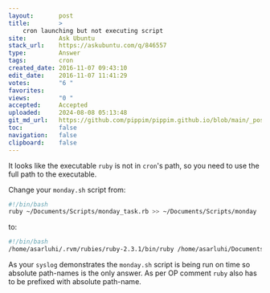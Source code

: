 ```yaml
---
layout:       post
title:        >
    cron launching but not executing script
site:         Ask Ubuntu
stack_url:    https://askubuntu.com/q/846557
type:         Answer
tags:         cron
created_date: 2016-11-07 09:43:10
edit_date:    2016-11-07 11:41:29
votes:        "6 "
favorites:    
views:        "0 "
accepted:     Accepted
uploaded:     2024-08-08 05:13:48
git_md_url:   https://github.com/pippim/pippim.github.io/blob/main/_posts/2016/2016-11-07-cron-launching-but-not-executing-script.md
toc:          false
navigation:   false
clipboard:    false
---
```


It looks like the executable `ruby` is not in `cron`'s path, so you need to use the full path to the executable.

Change your `monday.sh` script from:

``` bash
#!/bin/bash
ruby ~/Documents/Scripts/monday_task.rb >> ~/Documents/Scripts/monday
```

to:

``` bash
#!/bin/bash
/home/asarluhi/.rvm/rubies/ruby-2.3.1/bin/ruby /home/asarluhi/Documents/Scripts/monday_task.rb >> /home/asarluhi/Documents/Scripts/monday
```

As your `syslog` demonstrates the `monday.sh` script is being run on time so absolute path-names is the only answer. As per OP comment `ruby` also has to be prefixed with absolute path-name.
